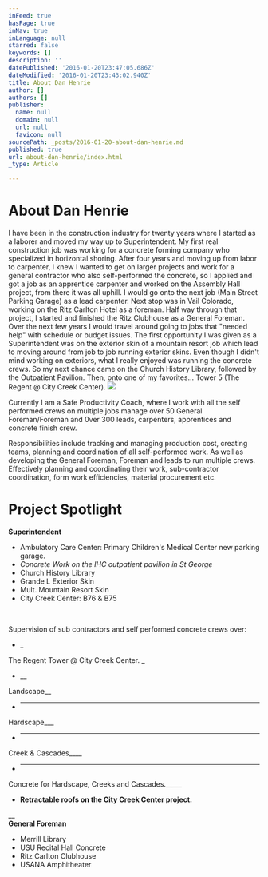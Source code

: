 ```yaml
---
inFeed: true
hasPage: true
inNav: true
inLanguage: null
starred: false
keywords: []
description: ''
datePublished: '2016-01-20T23:47:05.686Z'
dateModified: '2016-01-20T23:43:02.940Z'
title: About Dan Henrie
author: []
authors: []
publisher:
  name: null
  domain: null
  url: null
  favicon: null
sourcePath: _posts/2016-01-20-about-dan-henrie.md
published: true
url: about-dan-henrie/index.html
_type: Article

---
```

# About Dan Henrie

I have been in the construction industry for twenty years where I started as a laborer and moved my way up to Superintendent. My first real construction job was working for a concrete forming company who specialized in horizontal shoring. After four years and moving up from labor to carpenter, I knew I wanted to get on larger projects and work for a general contractor who also self-performed the concrete, so I applied and got a job as an apprentice carpenter and worked on the Assembly Hall project, from there it was all uphill. I would go onto the next job (Main Street Parking Garage) as a lead carpenter. Next stop was in Vail Colorado, working on the Ritz Carlton Hotel as a foreman. Half way through that project, I started and finished the Ritz Clubhouse as a General Foreman. Over the next few years I would travel around going to jobs that "needed help" with schedule or budget issues. The first opportunity I was given as a Superintendent was on the exterior skin of a mountain resort job which lead to moving around from job to job running exterior skins. Even though I didn't mind working on exteriors, what I really enjoyed was running the concrete crews. So my next chance came on the Church History Library, followed by the Outpatient Pavilion. Then, onto one of my favorites... Tower 5 (The Regent @ City Creek Center). ![](https://the-grid-user-content.s3-us-west-2.amazonaws.com/3e9a65a7-22bd-4cc1-966c-90039e93f7ad.png)

​Currently I am a Safe Productivity Coach, where I work with all the self performed crews on multiple jobs manage over 50 General Foreman/Foreman and 0ver 300 leads, carpenters, apprentices and concrete finish crew.

Responsibilities include tracking and managing production cost, creating teams, planning and coordination of all self-performed work. As well as developing the General Foreman, Foreman and leads to run multiple crews. Effectively planning and coordinating their work, sub-contractor coordination, form work efficiencies, material procurement etc.

# Project Spotlight

**​Superintendent**

* ​​Ambulatory Care Center: Primary Children's Medical Center new parking garage.
* _Concrete Work on the IHC outpatient pavilion in St George_
* Church History Library
* Grande L Exterior Skin
* Mult. Mountain Resort Skin
* City Creek Center: B76 & B75

_​​_

Supervision of sub contractors and self performed concrete crews over:

* _

The Regent Tower @ City Creek Center. _
* __

Landscape__
* ___

Hardscape___
* ____

Creek & Cascades____
* _____

Concrete for Hardscape, Creeks and Cascades._____
* ______Retractable roofs on the City Creek Center project.______

__  
**General Foreman**

* Merrill Library
* USU Recital Hall Concrete
* Ritz Carlton Clubhouse
* USANA Amphitheater